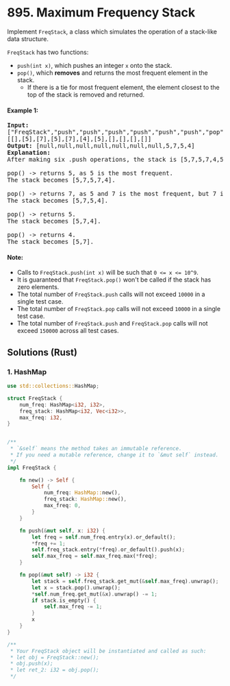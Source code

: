 # 895. Maximum Frequency Stack
Implement ```FreqStack```, a class which simulates the operation of a stack-like data structure.

```FreqStack``` has two functions:
* ```push(int x)```, which pushes an integer ```x``` onto the stack.
* ```pop()```, which **removes** and returns the most frequent element in the stack.
    * If there is a tie for most frequent element, the element closest to the top of the stack is removed and returned.


#### Example 1:
<pre>
<strong>Input:</strong>
["FreqStack","push","push","push","push","push","push","pop","pop","pop","pop"],
[[],[5],[7],[5],[7],[4],[5],[],[],[],[]]
<strong>Output:</strong> [null,null,null,null,null,null,null,5,7,5,4]
<strong>Explanation:</strong>
After making six .push operations, the stack is [5,7,5,7,4,5] from bottom to top.  Then:

pop() -> returns 5, as 5 is the most frequent.
The stack becomes [5,7,5,7,4].

pop() -> returns 7, as 5 and 7 is the most frequent, but 7 is closest to the top.
The stack becomes [5,7,5,4].

pop() -> returns 5.
The stack becomes [5,7,4].

pop() -> returns 4.
The stack becomes [5,7].
</pre>

#### Note:
* Calls to ```FreqStack.push(int x)``` will be such that ```0 <= x <= 10^9```.
* It is guaranteed that ```FreqStack.pop()``` won't be called if the stack has zero elements.
* The total number of ```FreqStack.push``` calls will not exceed ```10000``` in a single test case.
* The total number of ```FreqStack.pop``` calls will not exceed ```10000``` in a single test case.
* The total number of ```FreqStack.push``` and ```FreqStack.pop``` calls will not exceed ```150000``` across all test cases.

## Solutions (Rust)

### 1. HashMap
```Rust
use std::collections::HashMap;

struct FreqStack {
    num_freq: HashMap<i32, i32>,
    freq_stack: HashMap<i32, Vec<i32>>,
    max_freq: i32,
}


/** 
 * `&self` means the method takes an immutable reference.
 * If you need a mutable reference, change it to `&mut self` instead.
 */
impl FreqStack {

    fn new() -> Self {
        Self {
            num_freq: HashMap::new(),
            freq_stack: HashMap::new(),
            max_freq: 0,
        }
    }

    fn push(&mut self, x: i32) {
        let freq = self.num_freq.entry(x).or_default();
        *freq += 1;
        self.freq_stack.entry(*freq).or_default().push(x);
        self.max_freq = self.max_freq.max(*freq);
    }

    fn pop(&mut self) -> i32 {
        let stack = self.freq_stack.get_mut(&self.max_freq).unwrap();
        let x = stack.pop().unwrap();
        *self.num_freq.get_mut(&x).unwrap() -= 1;
        if stack.is_empty() {
            self.max_freq -= 1;
        }
        x
    }
}

/**
 * Your FreqStack object will be instantiated and called as such:
 * let obj = FreqStack::new();
 * obj.push(x);
 * let ret_2: i32 = obj.pop();
 */
```
